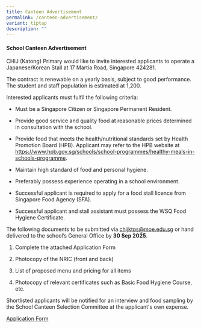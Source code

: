 ```yaml
---
title: Canteen Advertisement
permalink: /canteen-advertisement/
variant: tiptap
description: ""
---
```

<h4>School Canteen Advertisement</h4>
<p>CHIJ (Katong) Primary would like to invite interested applicants to operate
a Japanese/Korean Stall at 17 Martia Road, Singapore 424281.</p>
<p>The contract is renewable on a yearly basis, subject to good performance.
The student and staff population is estimated at 1,200.</p>
<p>Interested applicants must fulfil the following criteria:</p>
<ul data-tight="true" class="tight">
<li>
<p>Must be a Singapore Citizen or Singapore Permanent Resident.</p>
</li>
<li>
<p>Provide good service and quality food at reasonable prices determined
in consultation with the school.</p>
</li>
<li>
<p>Provide food that meets the health/nutritional standards set by Health
Promotion Board (HPB). Applicant may refer to the HPB website at <a href="https://www.hpb.gov.sg/schools/school-programmes/healthy-meals-in-schools-programme" rel="noopener noreferrer nofollow" target="_blank">https://www.hpb.gov.sg/schools/school-programmes/healthy-meals-in-schools-programme</a>.</p>
</li>
<li>
<p>Maintain high standard of food and personal hygiene.</p>
</li>
<li>
<p>Preferably possess experience operating in a school environment.</p>
</li>
<li>
<p>Successful applicant is required to apply for a food stall licence from
Singapore Food Agency (SFA).</p>
</li>
<li>
<p>Successful applicant and stall assistant must possess the WSQ Food Hygiene
Certificate.</p>
</li>
</ul>
<p>The following documents to be submitted via <a href="mailto:chijktps@moe.edu.sg" rel="noopener noreferrer nofollow" target="_blank">chijktps@moe.edu.sg</a> or hand delivered
to the school’s General Office by <strong>30 Sep 2025</strong>.</p>
<ol data-tight="true" class="tight">
<li>
<p>Complete the attached Application Form</p>
</li>
<li>
<p>Photocopy of the NRIC (front and back)</p>
</li>
<li>
<p>List of proposed menu and pricing for all items</p>
</li>
<li>
<p>Photocopy of relevant certificates such as Basic Food Hygiene Course,
etc.</p>
</li>
</ol>
<p>Shortlisted applicants will be notified for an interview and food sampling
by the School Canteen Selection Committee at the applicant's own expense.</p>
<p><a href="/files/Application_for_Canteen_Stall_in_Existing_School.pdf" rel="noopener nofollow" target="_blank">Application Form</a>
</p>